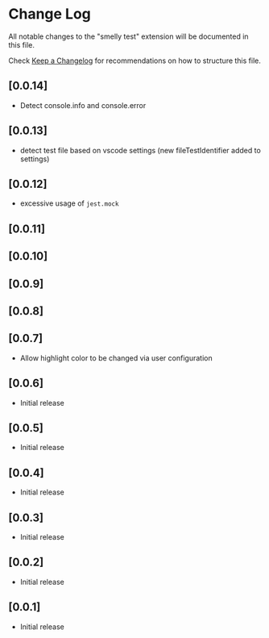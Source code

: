 # Change Log

All notable changes to the "smelly test" extension will be documented in this file.

Check [Keep a Changelog](http://keepachangelog.com/) for recommendations on how to structure this file.

## [0.0.14]

- Detect console.info and console.error

## [0.0.13]

- detect test file based on vscode settings (new fileTestIdentifier added to settings)

## [0.0.12]

- excessive usage of `jest.mock`

## [0.0.11]

## [0.0.10]

## [0.0.9]

## [0.0.8]

## [0.0.7]

- Allow highlight color to be changed via user configuration

## [0.0.6]

- Initial release

## [0.0.5]

- Initial release

## [0.0.4]

- Initial release

## [0.0.3]

- Initial release

## [0.0.2]

- Initial release

## [0.0.1]

- Initial release